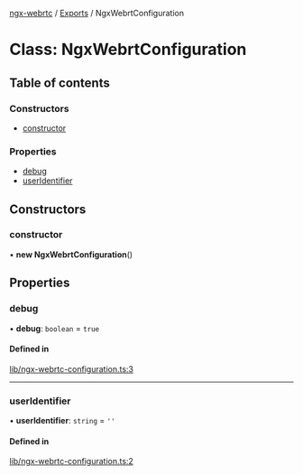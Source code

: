 [ngx-webrtc](https://github.com/lotterfriends/ngx-webrtc/tree/main/libs/ngx-webrtc/docs/README.md) / [Exports](https://github.com/lotterfriends/ngx-webrtc/tree/main/libs/ngx-webrtc/docs/modules.md) / NgxWebrtConfiguration

# Class: NgxWebrtConfiguration

## Table of contents

### Constructors

- [constructor](https://github.com/lotterfriends/ngx-webrtc/tree/main/libs/ngx-webrtc/docs/classes/NgxWebrtConfiguration.md#constructor)

### Properties

- [debug](https://github.com/lotterfriends/ngx-webrtc/tree/main/libs/ngx-webrtc/docs/classes/NgxWebrtConfiguration.md#debug)
- [userIdentifier](https://github.com/lotterfriends/ngx-webrtc/tree/main/libs/ngx-webrtc/docs/classes/NgxWebrtConfiguration.md#useridentifier)

## Constructors

### constructor

• **new NgxWebrtConfiguration**()

## Properties

### debug

• **debug**: `boolean` = `true`

#### Defined in

[lib/ngx-webrtc-configuration.ts:3](https://github.com/lotterfriends/video-chat/blob/238aa43/libs/ngx-webrtc/src/lib/ngx-webrtc-configuration.ts#L3)

___

### userIdentifier

• **userIdentifier**: `string` = `''`

#### Defined in

[lib/ngx-webrtc-configuration.ts:2](https://github.com/lotterfriends/video-chat/blob/238aa43/libs/ngx-webrtc/src/lib/ngx-webrtc-configuration.ts#L2)
